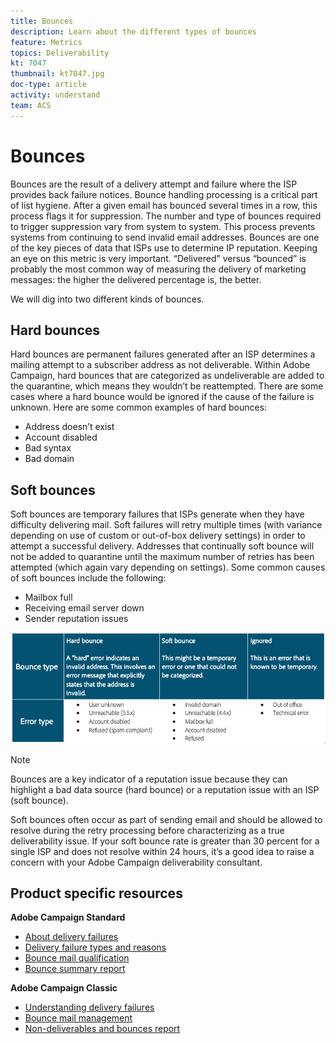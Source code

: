 ```yaml
---
title: Bounces
description: Learn about the different types of bounces
feature: Metrics
topics: Deliverability
kt: 7047
thumbnail: kt7047.jpg
doc-type: article
activity: understand
team: ACS
---
```


# Bounces

Bounces are the result of a delivery attempt and failure where the ISP provides back failure notices. Bounce handling processing is a critical part of list hygiene. After a given email has bounced several times in a row, this process flags it for suppression. The number and type of bounces required to trigger suppression vary from system to system. This process prevents systems from continuing to send invalid email addresses. Bounces are one of the key pieces of data that ISPs use to determine IP reputation. Keeping an eye on this metric is very important. “Delivered” versus “bounced” is probably the most common way of measuring the delivery of marketing messages: the higher the delivered percentage is, the better.

We will dig into two different kinds of bounces.

## Hard bounces

Hard bounces are permanent failures generated after an ISP determines a mailing attempt to a subscriber address as not deliverable. Within Adobe Campaign, hard bounces that are categorized as undeliverable are added to the quarantine, which means they wouldn’t be reattempted. There are some cases where a hard bounce would be ignored if the cause of the failure is unknown.
Here are some common examples of hard bounces:

* Address doesn’t exist
* Account disabled
* Bad syntax
* Bad domain
  
## Soft bounces

Soft bounces are temporary failures that ISPs generate when they have difficulty delivering mail. Soft failures will retry multiple times (with variance depending on use of custom or out-of-box delivery settings) in order to attempt a successful delivery. Addresses that continually soft bounce will not be added to quarantine until the maximum number of retries has been attempted (which again vary depending on settings). Some common causes of soft bounces include the following:

* Mailbox full
* Receiving email server down
* Sender reputation issues

![bounce types](../assets/bounce-types.png)

>[!NOTE]
>
>Bounces are a key indicator of a reputation issue because they can highlight a bad data source (hard bounce) or a reputation issue with an ISP (soft bounce).
>
>Soft bounces often occur as part of sending email and should be allowed to resolve during the retry processing before characterizing as a true deliverability issue. If your soft bounce rate is greater than 30 percent for a single ISP and does not resolve within 24 hours, it’s a good idea to raise a concern with your Adobe Campaign deliverability consultant.

## Product specific resources

**Adobe Campaign Standard**

* [About delivery failures](https://experienceleague.adobe.com/docs/campaign-classic/using/sending-messages/monitoring-deliveries/understanding-delivery-failures.html#about-delivery-failures)
* [Delivery failure types and reasons](https://experienceleague.adobe.com/docs/campaign-standard/using/testing-and-sending/monitoring-messages/understanding-delivery-failures.html#delivery-failure-types-and-reasons)
* [Bounce mail qualification](https://experienceleague.adobe.com/docs/campaign-standard/using/testing-and-sending/monitoring-messages/understanding-delivery-failures.html#bounce-mail-qualification)
* [Bounce summary report](https://experienceleague.adobe.com/docs/campaign-standard/using/reporting/list-of-reports/bounce-summary.html?lang=en#reporting)

**Adobe Campaign Classic**

* [Understanding delivery failures](https://experienceleague.adobe.com/docs/campaign-classic/using/sending-messages/monitoring-deliveries/understanding-delivery-failures.html)
* [Bounce mail management](https://experienceleague.adobe.com/docs/campaign-classic/using/sending-messages/monitoring-deliveries/understanding-delivery-failures.html#bounce-mail-management)
* [Non-deliverables and bounces report](https://experienceleague.adobe.com/docs/campaign-classic/using/reporting/reports-on-deliveries/global-reports.html#non-deliverables-and-bounces)